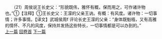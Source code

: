 　　（21）周侯说王长史父：“形貌既伟，雅怀有概，保而用之，可作诸许物也。”①【注释】①王长史父：王濛的父亲王讷。有概：有风度。诸许物：一切事情；许多事情。【译文】武城侯周f 评论长史王濛的父亲：“身体既魁梧，又有高雅的情怀、不凡的风度，保持并发扬这些特长，一切事情都是可以办到的。”
<br>[上一篇](14_20) [回卷首](14_00) [下一篇](14_22)
